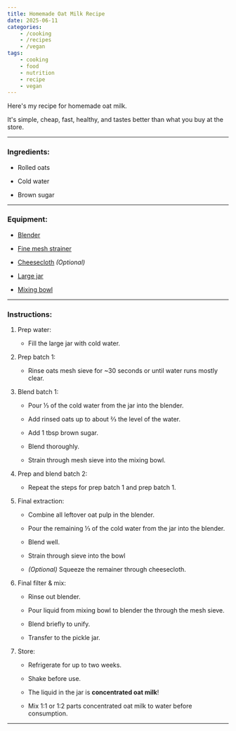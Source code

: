 ```yaml
---
title: Homemade Oat Milk Recipe
date: 2025-06-11
categories:
    - /cooking
    - /recipes
    - /vegan
tags:
    - cooking
    - food
    - nutrition
    - recipe
    - vegan
---
```


Here's my recipe for homemade oat milk. 

It's simple, cheap, fast, healthy, and tastes better than what you buy at the store.

---

### Ingredients:

- Rolled oats
    
- Cold water
    
- Brown sugar

---

### Equipment:

- [Blender](https://www.amazon.com/dp/B0DJH9L2P3)
    
- [Fine mesh strainer](https://www.amazon.com/dp/B08JXYY1WZ)
    
- [Cheesecloth](https://www.amazon.com/dp/B08FXSD575) *(Optional)*
    
- [Large jar](https://www.amazon.com/dp/B08LQW33B7)
    
- [Mixing bowl](https://www.amazon.com/dp/B00LGLHUA0)

---

### Instructions:

1. Prep water:  
        
    * Fill the large jar with cold water. 
        
2. Prep batch 1:
        
    - Rinse oats mesh sieve for ~30 seconds or until water runs mostly clear.
        
3. Blend batch 1:
        
    - Pour ⅓ of the cold water from the jar into the blender.
        
    - Add rinsed oats up to about ⅔ the level of the water.
        
    - Add 1 tbsp brown sugar.
        
    - Blend thoroughly.
        
    - Strain through mesh sieve into the mixing bowl.
        
4. Prep and blend batch 2:
        
    - Repeat the steps for prep batch 1 and prep batch 1.
        
5. Final extraction:
        
    - Combine all leftover oat pulp in the blender.
        
    - Pour  the remaining ⅓ of the cold water from the jar into the blender.
        
    - Blend well.
        
    - Strain through sieve into the bowl
        
    - *(Optional)* Squeeze the remainer through cheesecloth.
        
6. Final filter & mix:
        
    - Rinse out blender.
        
    - Pour liquid from mixing bowl to blender the through the mesh sieve.
        
    - Blend briefly to unify.
        
    - Transfer to the pickle jar.
        
7. Store:  
        
    * Refrigerate for up to two weeks.
        
    * Shake before use.
        
    * The liquid in the jar is **concentrated oat milk**!
        
    * Mix 1:1 or 1:2 parts concentrated oat milk to water before consumption.

---

